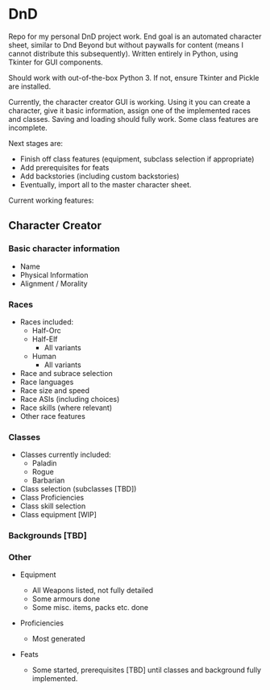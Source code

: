 # DnD

Repo for my personal DnD project work. End goal is an automated character sheet, similar to Dnd Beyond but without paywalls for content (means I cannot distribute this subsequently). Written entirely in Python, using Tkinter for GUI components.

Should work with out-of-the-box Python 3. If not, ensure Tkinter and Pickle are installed.

Currently, the character creator GUI is working. Using it you can create a character, give it basic information, assign one of the implemented races and classes. Saving and loading should fully work. Some class features are incomplete.

Next stages are:
* Finish off class features (equipment, subclass selection if appropriate)
* Add prerequisites for feats
* Add backstories (including custom backstories)
* Eventually, import all to the master character sheet.

Current working features:

## Character Creator

### Basic character information
* Name
* Physical Information
* Alignment / Morality
### Races    
* Races included:
    * Half-Orc
    * Half-Elf
        * All variants
    * Human
        * All variants
* Race and subrace selection
* Race languages
* Race size and speed
* Race ASIs (including choices)
* Race skills (where relevant)
* Other race features
    
### Classes
* Classes currently included:
    * Paladin
    * Rogue
    * Barbarian
* Class selection (subclasses [TBD])
* Class Proficiencies
* Class skill selection
* Class equipment [WIP]

### Backgrounds [TBD]

### Other

* Equipment
    * All Weapons listed, not fully detailed
    * Some armours done
    * Some misc. items, packs etc. done
* Proficiencies
    * Most generated
    
* Feats
    * Some started, prerequisites [TBD] until classes and background fully implemented.
